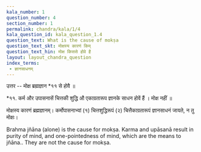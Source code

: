 ```yaml
---
kala_number: 1
question_number: 4
section_number: 1
permalink: chandra/kala/1/4
kala_question_id: kala_question_1.4
question_text: What is the cause of mokṣa
question_text_skt: मोक्षस्य कारणं किम्
question_text_hin: मोक्ष किससे होवे है
layout: layout_chandra_question
index_terms:
 - ज्ञानसाधनम्
---
```


<!-- hindi-start -->
उत्तर -- मोक्ष ब्रह्मज्ञान *११ से होवै ॥

<div class="footnote">
*११.  कर्म और उपासनासें चित्तकी शुद्धि औ
एकाग्रतारूप ज्ञानके साधन होवें हैं । मोक्ष नहीं ॥
</div>
<!-- hindi-end -->

<!-- skt-start -->
मोक्षस्य कारणं ब्रह्मज्ञानम्।
कर्मोपासनाभ्यां (१) चित्तशुद्धिरूपं (२) चित्तैकाग्रतारूपं ज्ञानसाधनं जायते, न तु मोक्षः।
<!-- skt-end -->

<!-- eng-start -->
Brahma jñāna (alone) is the cause for mokṣa.
Karma and upāsanā result in purity of mind, 
and one-pointedness of mind,
which are the means to jñāna.. 
They are not the cause for mokṣa.

<!-- eng-end -->

